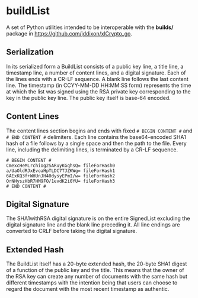 # buildList

A set of Python utilities intended to be interoperable with the
**builds/** package in https://github.com/jddixon/xlCrypto_go.

## Serialization

In its serialized form a BuildList consists of a public key line,
a title line, a timestamp line, a number of content lines, and a
digital signature.  Each of the lines ends with a CR-LF sequence.
A blank line follows the last content line.  The timestamp (in
CCYY-MM-DD HH:MM:SS form) represents the time at which the list
was signed using the RSA private key corresponding to the key in
the public key line.  The public key itself is base-64 encoded.  

## Content Lines

The content lines section begins and ends with fixed `# BEGIN CONTENT #` 
and `# END CONTENT #` delimiters.  Each line contains the base64-encoded
SHA1 hash of a file follows by a single space and then the path to the file.
Every line, including the delimiting lines, is terminated by a CR-LF sequence.

	# BEGIN CONTENT #
	CmexcHeMLrchiUg2SARuyKGqhsQ= fileForHash0
	a/UaOldRJxEvoaHpTLDC7TJZKWg= fileForHash1
	6AExKQ3f+WHUnJH40dysyEPmI/w= fileForHash2
	OrNHyszHbR7HM9FO/1evdK2i0YU= fileForHash3
	# END CONTENT #

## Digital Signature

The SHA1withRSA digital signature is on the entire SignedList excluding 
the digital signature line and the blank line preceding it.  All line 
endings are converted to CRLF before taking the digital signature.

## Extended Hash

The BuildList itself has a 20-byte extended hash, the 20-byte SHA1 
digest of a function of the public key and the title.  This means
that the owner of the RSA key can create any number of documents
with the same hash but different timestamps with the intention 
being that users can choose to regard the document with the most
recent timestamp as authentic.
